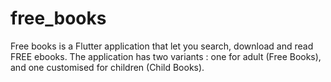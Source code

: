 # free_books

Free books is a Flutter application that let you search, download and read FREE ebooks.
The application has two variants : one for adult (Free Books), and one customised for children (Child Books).


<object data="https://github.com/GONZALEZD/free_books/raw/master/project_presentation.pdf" type="application/pdf" width="700px" height="700px">
    <embed src="https://github.com/GONZALEZD/free_books/raw/master/project_presentation.pdf">
    </embed>
</object>




